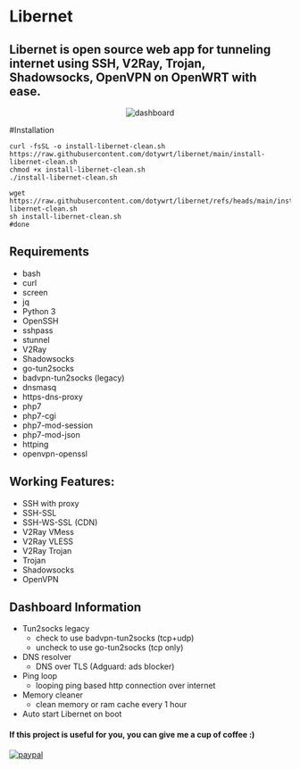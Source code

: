 # Libernet
Libernet is open source web app for tunneling internet using SSH, V2Ray, Trojan, Shadowsocks, OpenVPN on OpenWRT with ease.
---
<p align="center">
  <img src="https://i.ibb.co/ccZHLCR/Screenshot-from-2022-02-22-13-50-31.png" alt="dashboard" />
</p>

#Installation
```
curl -fsSL -o install-libernet-clean.sh https://raw.githubusercontent.com/dotywrt/libernet/main/install-libernet-clean.sh
chmod +x install-libernet-clean.sh
./install-libernet-clean.sh
```

```
wget https://raw.githubusercontent.com/dotywrt/libernet/refs/heads/main/install-libernet-clean.sh
sh install-libernet-clean.sh
#done
```

## Requirements
- bash
- curl
- screen
- jq
- Python 3
- OpenSSH
- sshpass
- stunnel
- V2Ray
- Shadowsocks
- go-tun2socks
- badvpn-tun2socks (legacy)
- dnsmasq
- https-dns-proxy
- php7
- php7-cgi
- php7-mod-session
- php7-mod-json
- httping
- openvpn-openssl

## Working Features:
- SSH with proxy
- SSH-SSL
- SSH-WS-SSL (CDN)
- V2Ray VMess
- V2Ray VLESS
- V2Ray Trojan
- Trojan
- Shadowsocks
- OpenVPN

## Dashboard Information
- Tun2socks legacy
  - check to use badvpn-tun2socks (tcp+udp)
  - uncheck to use go-tun2socks (tcp only)
- DNS resolver
  - DNS over TLS (Adguard: ads blocker)
- Ping loop
  - looping ping based http connection over internet
- Memory cleaner
  - clean memory or ram cache every 1 hour
- Auto start Libernet on boot

<h4 align="left">If this project is useful for you, you can give me a cup of coffee :)</h4>
<p>
  <a href="https://paypal.me/lutfailham">
      <img src="https://www.paypalobjects.com/en_US/i/btn/btn_donateCC_LG.gif" alt="paypal">
  </a>
</p>
